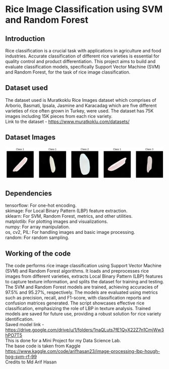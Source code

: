 # Rice Image Classification using SVM and Random Forest 

## Introduction
Rice classification is a crucial task with applications in agriculture and food industries. Accurate classification of different rice varieties is essential for quality control and product differentiation. This project aims to build and evaluate classification models, specifically Support Vector Machine (SVM) and Random Forest, for the task of rice image classification.

## Dataset used
The dataset used is Muratkoklu Rice Images dataset which comprises of Arborio, Basmati, Ipsala, Jasmine and Karacadag which are five different varieties of rice often grown in Turkey, were used. The dataset has 75K images including 15K pieces from each rice variety.<br>
Link to the dataset - https://www.muratkoklu.com/datasets/

## Dataset Images

![png](./images/output_7_0.png)

## Dependencies
tensorflow: For one-hot encoding.<br>
skimage: For Local Binary Pattern (LBP) feature extraction.<br>
sklearn: For SVM, Random Forest, metrics, and other utilities.<br>
matplotlib: For plotting images and visualizations.<br>
numpy: For array manipulation.<br>
os, cv2, PIL: For handling images and basic image processing.<br>
random: For random sampling.<br>

## Working of the code
The code performs rice image classification using Support Vector Machine (SVM) and Random Forest algorithms. It loads and preprocesses rice images from different varieties, extracts Local Binary Pattern (LBP) features to capture texture information, and splits the dataset for training and testing. The SVM and Random Forest models are trained, achieving accuracies of 97.5% and 95.27%, respectively. The models are evaluated using metrics such as precision, recall, and F1-score, with classification reports and confusion matrices generated. The script showcases effective rice classification, emphasizing the role of LBP in texture analysis. Trained models are saved for future use, providing a robust solution for rice variety identification.<br>
Saved model link - https://drive.google.com/drive/u/1/folders/1naQLuts7fE1QyX22Z7n1CmjWw3hPO7T5<br>
This is done for a Mini Project for my Data Science Lab.<br>
The base code is taken from Kaggle https://www.kaggle.com/code/arifhasan23/image-processing-lbp-hough-hog-svm-rf-99<br>
Credits to Md Arif Hasan

